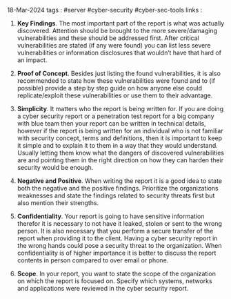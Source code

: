18-Mar-2024
tags : #server #cyber-security #cyber-sec-tools 
links :  

1. **Key Findings**. The most important part of the report is what was actually discovered. Attention should be brought to the more severe/damaging vulnerabilities and these should be addressed first. After critical vulnerabilities are stated (if any were found) you can list less severe vulnerabilities or information disclosures that wouldn’t have that hard of an impact.
2. **Proof of Concept**. Besides just listing the found vulnerabilities, it is also recommended to state how these vulnerabilities were found and to (if possible) provide a step by step guide on how anyone else could replicate/exploit these vulnerabilities or use them to their advantage.
3. **Simplicity**. It matters who the report is being written for. If you are doing a cyber security report or a penetration test report for a big company with blue team then your report can be written in technical details, however if the report is being written for an individual who is not familiar with security concept, terms and definitions, then it is important to keep it simple and to explain it to them in a way that they would understand. Usually letting them know what the dangers of discovered vulnerabilities are and pointing them in the right direction on how they can harden their security would be enough.
4. **Negative and Positive**. When writing the report it is a good idea to state both the negative and the positive findings. Prioritize the organizations weaknesses and state the findings related to security threats first but also mention their strengths.
5. **Confidentiality**. Your report is going to have sensitive information therefor it is necessary to not have it leaked, stolen or sent to the wrong person. It is also necessary that you perform a secure transfer of the report when providing it to the client. Having a cyber security report in the wrong hands could pose a security threat to the organization. When confidentiality is of higher importance it is better to discuss the report contents in person compared to over email or phone.

6. **Scope**. In your report, you want to state the scope of the organization on which the report is focused on. Specify which systems, networks and applications were reviewed in the cyber security report.
